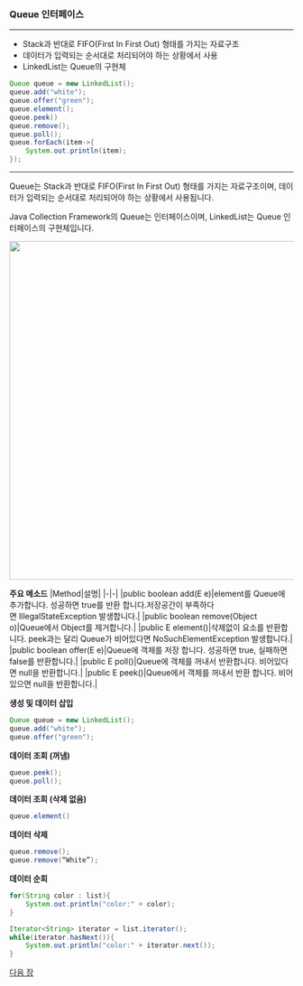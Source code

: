 ### Queue 인터페이스
***
* Stack과 반대로 FIFO(First In First Out) 형태를 가지는 자료구조
* 데이터가 입력되는 순서대로 처리되어야 하는 상황에서 사용
* LinkedList는 Queue의 구현체

```java
Queue queue = new LinkedList();
queue.add("white");
queue.offer("green");
queue.element();
queue.peek()
queue.remove();
queue.poll();
queue.forEach(item->{
    System.out.println(item);
});
```
***

Queue는 Stack과 반대로 FIFO(First In First Out) 형태를 가지는 자료구조이며, 데이터가 입력되는 순서대로 처리되어야 하는 상황에서 사용됩니다. 

Java Collection Framework의 Queue는 인터페이스이며, LinkedList는 Queue 인터페이스의 구현체입니다.

<img src="../images/image06.png" width="600" />

**주요 메소드**
|Method|설명|
|-|-|
|public boolean add(E e)|element를 Queue에 추가합니다. 성공하면 true를 반환 합니다.저장공간이 부족하다면 IllegalStateException 발생합니다.|
|public boolean remove(Object o)|Queue에서 Object를 제거합니다.|
|public E element()|삭제없이 요소를 반환합니다. peek과는 달리 Queue가 비어있다면 NoSuchElementException 발생합니다.|
|public boolean offer(E e)|Queue에 객체를 저장 합니다. 성공하면 true, 실패하면 false를 반환합니다.|
|public E poll()|Queue에 객체를 꺼내서 반환합니다. 비어있다면 null을 반환합니다.|
|public E peek()|Queue에서 객체를 꺼내서 반환 합니다. 비어있으면 null을 반환합니다.|

**생성 및 데이터 삽입**
```java
Queue queue = new LinkedList();
queue.add("white");
queue.offer("green");
```
**데이터 조회 (꺼냄)**
```java
queue.peek();
queue.poll();
```
**데이터 조회 (삭제 없음)**
```java
queue.element()
```
**데이터 삭제**
```java
queue.remove();
queue.remove(“White”);
```
**데이터 순회**
```java
for(String color : list){
    System.out.println("color:" + color);
}

Iterator<String> iterator = list.iterator();
while(iterator.hasNext()){
    System.out.println("color:" + iterator.next());
}
```

<a href="./17_Vector.md">다음 장</a>

